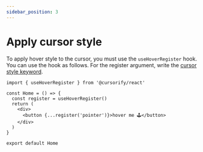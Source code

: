```yaml
---
sidebar_position: 3
---
```


# Apply cursor style

To apply hover style to the cursor, you must use the `useHoverRegister` hook. You can use the hook as follows. For the register argument, write the [cursor style keyword](https://developer.mozilla.org/en-US/docs/Web/CSS/cursor#values).

```tsx
import { useHoverRegister } from '@cursorify/react'

const Home = () => {
  const register = useHoverRegister()
  return (
    <div>
      <button {...register('pointer')}>hover me 🕹️</button>
    </div>
  )
}

export default Home
```
